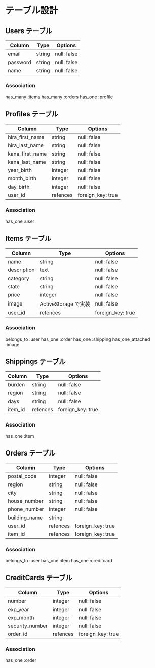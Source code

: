 # テーブル設計

## Users テーブル

| Column   | Type   | Options     |
| -------- | ------ | ----------- |
| email    | string | null: false |
| password | string | null: false |
| name     | string | null: false |

### Association

has_many :items
has_many :orders
has_one :profile

## Profiles テーブル

| Column          | Type     | Options           |
| --------------- | -------- | ----------------- |
| hira_first_name | string   | null: false       |
| hira_last_name  | string   | null: false       |
| kana_first_name | string   | null: false       |
| kana_last_name  | string   | null: false       |
| year_birth      | integer  | null: false       |
| month_birth     | integer  | null: false       |
| day_birth       | integer  | null: false       |
| user_id         | refences | foreign_key: true |

### Association

has_one :user

## Items テーブル

| Column      | Type                 | Options           |
| ----------- | -------------------- | ----------------- |
| name        | string               | null: false       |
| description | text                 | null: false       |
| category    | string               | null: false       |
| state       | string               | null: false       |
| price       | integer              | null: false       |
| image       | ActiveStorage で実装 | null: false       |
| user_id     | refences             | foreign_key: true |

### Association

belongs_to :user
has_one :order
has_one :shipping
has_one_attached :image

## Shippings テーブル

| Column  | Type     | Options           |
| ------- | -------- | ----------------- |
| burden  | string   | null: false       |
| region  | string   | null: false       |
| days    | string   | null: false       |
| item_id | refences | foreign_key: true |

### Association

has_one :item

## Orders テーブル

| Column        | Type     | Options           |
| ------------- | -------- | ----------------- |
| postal_code   | integer  | null: false       |
| region        | string   | null: false       |
| city          | string   | null: false       |
| house_number  | string   | null: false       |
| phone_number  | integer  | null: false       |
| building_name | string   |                   |
| user_id       | refences | foreign_key: true |
| item_id       | refences | foreign_key: true |

### Association

belongs_to :user
has_one :item
has_one :creditcard

## CreditCards テーブル

| Column          | Type     | Options           |
| --------------- | -------- | ----------------- |
| number          | integer  | null: false       |
| exp_year        | integer  | null: false       |
| exp_month       | integer  | null: false       |
| security_number | integer  | null: false       |
| order_id        | refences | foreign_key: true |

### Association

has_one :order
